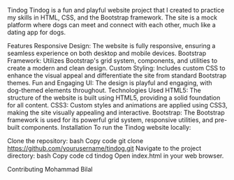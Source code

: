 Tindog
Tindog is a fun and playful website project that I created to practice my skills in HTML, CSS, and the Bootstrap framework. The site is a mock platform where dogs can meet and connect with each other, much like a dating app for dogs.

Features
Responsive Design: The website is fully responsive, ensuring a seamless experience on both desktop and mobile devices.
Bootstrap Framework: Utilizes Bootstrap's grid system, components, and utilities to create a modern and clean design.
Custom Styling: Includes custom CSS to enhance the visual appeal and differentiate the site from standard Bootstrap themes.
Fun and Engaging UI: The design is playful and engaging, with dog-themed elements throughout.
Technologies Used
HTML5: The structure of the website is built using HTML5, providing a solid foundation for all content.
CSS3: Custom styles and animations are applied using CSS3, making the site visually appealing and interactive.
Bootstrap: The Bootstrap framework is used for its powerful grid system, responsive utilities, and pre-built components.
Installation
To run the Tindog website locally:

Clone the repository:
bash
Copy code
git clone https://github.com/yourusername/tindog.git
Navigate to the project directory:
bash
Copy code
cd tindog
Open index.html in your web browser.

Contributing
Mohammad Bilal

